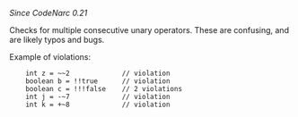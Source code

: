 *Since CodeNarc 0.21*

Checks for multiple consecutive unary operators. These are confusing,
and are likely typos and bugs.

Example of violations:

``` 
    int z = ~~2             // violation
    boolean b = !!true      // violation
    boolean c = !!!false    // 2 violations
    int j = -~7             // violation
    int k = +~8             // violation
```
